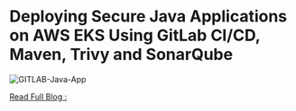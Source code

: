 # Deploying Secure Java Applications on AWS EKS Using GitLab CI/CD, Maven, Trivy and SonarQube

![GITLAB-Java-App](https://github.com/user-attachments/assets/6c34e790-0aa7-4989-a1c9-d4e9f09b4f4e)


[Read Full Blog : ](https://medium.com/@harsh05/building-a-robust-ci-cd-pipeline-with-gitlab-aws-eks-and-terraform-44de6e937558)
